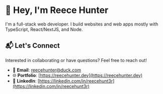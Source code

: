 # 👋 Hey, I'm Reece Hunter

I'm a full-stack web developer. I build websites and web apps mostly with TypeScript, React/NextJS, and Node.

## 📬 Let's Connect
Interested in collaborating or have questions? Feel free to reach out!
- 📧 **Email**: [reecehunter@duck.com](mailto:reecehunter@duck.com)
- 🌐 **Portfolio**: [https://reecehunter.dev](https://reecehunter.dev)
- 💼 **LinkedIn**: [https://linkedin.com/in/reecehunt3r](https://linkedin.com/in/reecehunt3r)
